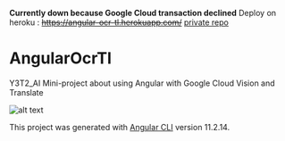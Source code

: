 **Currently down because Google Cloud transaction declined**
Deploy on heroku : ~~https://angular-ocr-tl.herokuapp.com/~~
[private repo](https://github.com/pnvttk/angular-ocr-tl)

# AngularOcrTl

Y3T2_AI Mini-project about using Angular with Google Cloud Vision and Translate

![alt text](https://github.com/pnvttk/angular-ocr-tl-p/blob/main/pv.png?raw=true)

This project was generated with [Angular CLI](https://github.com/angular/angular-cli) version 11.2.14.
